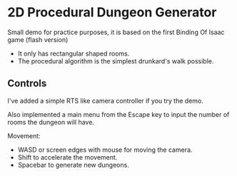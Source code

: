 # 2D Procedural Dungeon Generator

Small demo for practice purposes, it is based on the first Binding Of Isaac game (flash version)
* It only has rectangular shaped rooms.
* The procedural algorithm is the simplest drunkard's walk possible.

## Controls
I've added a simple RTS like camera controller if you try the demo.

Also implemented a main menu from the Escape key to input the number of rooms the dungeon will have.

Movement:
* WASD or screen edges with mouse for moving the camera.
* Shift to accelerate the movement.
* Spacebar to generate new dungeons.

